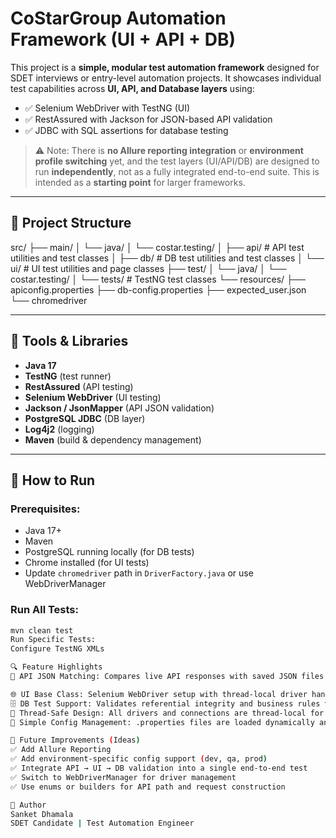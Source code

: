 # CoStarGroup Automation Framework (UI + API + DB)

This project is a **simple, modular test automation framework** designed for SDET interviews or entry-level automation projects. It showcases individual test capabilities across **UI, API, and Database layers** using:

- ✅ Selenium WebDriver with TestNG (UI)
- ✅ RestAssured with Jackson for JSON-based API validation
- ✅ JDBC with SQL assertions for database testing

> ⚠️ Note: There is **no Allure reporting integration** or **environment profile switching** yet, and the test layers (UI/API/DB) are designed to run **independently**, not as a fully integrated end-to-end suite. This is intended as a **starting point** for larger frameworks.

---

## 📁 Project Structure

src/
├── main/
│ └── java/
│ └── costar.testing/
│ ├── api/ # API test utilities and test classes
│ ├── db/ # DB test utilities and test classes
│ └── ui/ # UI test utilities and page classes
├── test/
│ └── java/
│ └── costar.testing/
│ └── tests/ # TestNG test classes
└── resources/
├── apiconfig.properties
├── db-config.properties
├── expected_user.json
└── chromedriver

---

## 🔧 Tools & Libraries

- **Java 17**
- **TestNG** (test runner)
- **RestAssured** (API testing)
- **Selenium WebDriver** (UI testing)
- **Jackson / JsonMapper** (API JSON validation)
- **PostgreSQL JDBC** (DB layer)
- **Log4j2** (logging)
- **Maven** (build & dependency management)

---

## 🚀 How to Run

### Prerequisites:
- Java 17+
- Maven
- PostgreSQL running locally (for DB tests)
- Chrome installed (for UI tests)
- Update `chromedriver` path in `DriverFactory.java` or use WebDriverManager

### Run All Tests:
```bash
mvn clean test
Run Specific Tests:
Configure TestNG XMLs

🔍 Feature Highlights
📄 API JSON Matching: Compares live API responses with saved JSON files using Jackson JsonNode

🌐 UI Base Class: Selenium WebDriver setup with thread-local driver handling
🗄️ DB Test Support: Validates referential integrity and business rules via SQL assertions
🔄 Thread-Safe Design: All drivers and connections are thread-local for parallel test readiness
🔧 Simple Config Management: .properties files are loaded dynamically and cached

🧱 Future Improvements (Ideas)
✅ Add Allure Reporting
✅ Add environment-specific config support (dev, qa, prod)
✅ Integrate API → UI → DB validation into a single end-to-end test
✅ Switch to WebDriverManager for driver management
✅ Use enums or builders for API path and request construction

👤 Author
Sanket Dhamala
SDET Candidate | Test Automation Engineer

